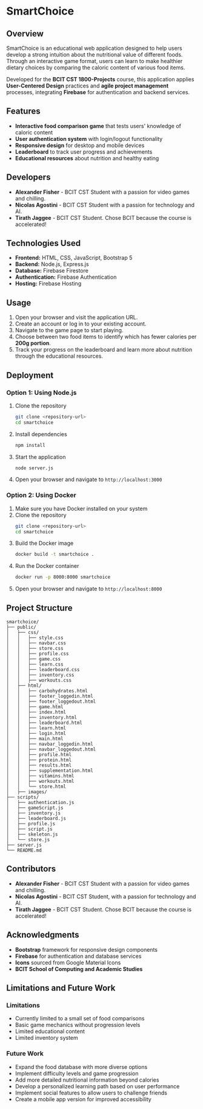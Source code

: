 # SmartChoice

## Overview
SmartChoice is an educational web application designed to help users develop a strong intuition about the nutritional value of different foods. Through an interactive game format, users can learn to make healthier dietary choices by comparing the caloric content of various food items.

Developed for the **BCIT CST 1800-Projects** course, this application applies **User-Centered Design** practices and **agile project management** processes, integrating **Firebase** for authentication and backend services.

## Features
- **Interactive food comparison game** that tests users' knowledge of caloric content
- **User authentication system** with login/logout functionality
- **Responsive design** for desktop and mobile devices
- **Leaderboard** to track user progress and achievements
- **Educational resources** about nutrition and healthy eating

## Developers
- **Alexander Fisher** - BCIT CST Student with a passion for video games and chilling.
- **Nicolas Agostini** - BCIT CST Student with a passion for technology and AI.
- **Tirath Jaggee** - BCIT CST Student. Chose BCIT because the course is accelerated!

## Technologies Used
- **Frontend:** HTML, CSS, JavaScript, Bootstrap 5
- **Backend:** Node.js, Express.js
- **Database:** Firebase Firestore
- **Authentication:** Firebase Authentication
- **Hosting:** Firebase Hosting

## Usage
1. Open your browser and visit the application URL.
2. Create an account or log in to your existing account.
3. Navigate to the game page to start playing.
4. Choose between two food items to identify which has fewer calories per **200g portion**.
5. Track your progress on the leaderboard and learn more about nutrition through the educational resources.

## Deployment

### Option 1: Using Node.js
1. Clone the repository
   ```bash
   git clone <repository-url>
   cd smartchoice
   ```
2. Install dependencies
   ```bash
   npm install
   ```
3. Start the application
   ```bash
   node server.js
   ```
4. Open your browser and navigate to `http://localhost:3000`

### Option 2: Using Docker
1. Make sure you have Docker installed on your system
2. Clone the repository
   ```bash
   git clone <repository-url>
   cd smartchoice
   ```
3. Build the Docker image
   ```bash
   docker build -t smartchoice .
   ```
4. Run the Docker container
   ```bash
   docker run -p 8000:8000 smartchoice
   ```
5. Open your browser and navigate to `http://localhost:8000`

## Project Structure
```
smartchoice/
├── public/
│   ├── css/
│   │   ├── style.css
│   │   ├── navbar.css
│   │   ├── store.css
│   │   ├── profile.css
│   │   ├── game.css
│   │   ├── learn.css
│   │   ├── leaderboard.css
│   │   ├── inventory.css
│   │   ├── workouts.css
│   ├── html/
│   │   ├── carbohydrates.html
│   │   ├── footer_loggedin.html
│   │   ├── footer_loggedout.html
│   │   ├── game.html
│   │   ├── index.html
│   │   ├── inventory.html
│   │   ├── leaderboard.html
│   │   ├── learn.html
│   │   ├── login.html
│   │   ├── main.html
│   │   ├── navbar_loggedin.html
│   │   ├── navbar_loggedout.html
│   │   ├── profile.html
│   │   ├── protein.html
│   │   ├── results.html
│   │   ├── supplementation.html
│   │   ├── vitamins.html
│   │   ├── workouts.html
│   │   └── store.html
│   ├── images/
├── scripts/
│   ├── authentication.js
│   ├── gameScript.js
│   ├── inventory.js
│   ├── leaderboard.js
│   ├── profile.js
│   ├── script.js
│   ├── skeleton.js
│   └── store.js
├── server.js
└── README.md
```

## Contributors
- **Alexander Fisher** - BCIT CST Student with a passion for video games and chilling.
- **Nicolas Agostini** - BCIT CST Student, with a passion for technology and AI.
- **Tirath Jaggee** - BCIT CST Student. Chose BCIT because the course is accelerated!

## Acknowledgments
- **Bootstrap** framework for responsive design components
- **Firebase** for authentication and database services
- **Icons** sourced from Google Material Icons
- **BCIT School of Computing and Academic Studies**

## Limitations and Future Work
### Limitations
- Currently limited to a small set of food comparisons
- Basic game mechanics without progression levels
- Limited educational content
- Limited inventory system

### Future Work
- Expand the food database with more diverse options
- Implement difficulty levels and game progression
- Add more detailed nutritional information beyond calories
- Develop a personalized learning path based on user performance
- Implement social features to allow users to challenge friends
- Create a mobile app version for improved accessibility
